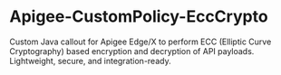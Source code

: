 # Apigee-CustomPolicy-EccCrypto
Custom Java callout for Apigee Edge/X to perform ECC (Elliptic Curve Cryptography) based encryption and decryption of API payloads. Lightweight, secure, and integration-ready.
